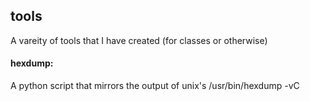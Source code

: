 ## tools
A vareity of tools that I have created (for classes or otherwise)

#### hexdump:
  A python script that mirrors the output of unix's /usr/bin/hexdump -vC <file>

